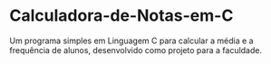 # Calculadora-de-Notas-em-C
Um programa simples em Linguagem C para calcular a média e a frequência de alunos, desenvolvido como projeto para a faculdade.
